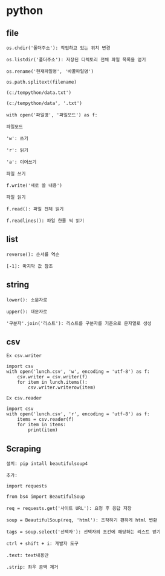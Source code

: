 # python



## file

`os.chdir('폴더주소'): 작업하고 있는 위치 변경`

`os.listdir('폴더주소'): 저장된 디렉토리 전체 파일 목록을 얻기`

`os.rename('현재파일명', '바꿀파일명')`

`os.path.splitext(filename)`

`(c:/tempython/data.txt')`

`(c:/tempython/data', '.txt')`

`with open('파일명', '파일모드') as f:`

`파일모드`

`'w': 쓰기`

`'r': 읽기`

`'a': 이어쓰기`

`파일 쓰기`

`f.write('새로 쓸 내용')`

`파일 읽기`

`f.read(): 파일 전체 읽기`

`f.readlines(): 파일 한줄 씩 읽기`



## list

`reverse(): 순서를 역순`

`[-1]: 마지막 값 참조`



## string

`lower(): 소문자로`

`upper(): 대문자로`

`'구분자'.join('리스트'): 리스트를 구분자를 기준으로 문자열로 생성`

## csv

`Ex csv.writer` 

```
import csv
with open('lunch.csv', 'w', encoding = 'utf-8') as f:
    csv.writer = csv.writer(f)
    for item in lunch.items():
        csv.writer.writerow(item)
```

`Ex csv.reader`

```
import csv
with open('lunch.csv', 'r', encoding = 'utf-8') as f:
    items = csv.reader(f)
    for item in items:
        print(item)
```

## Scraping

`설치: pip intall beautifulsoup4`

`추가:`

`import requests`

`from bs4 import BeautifulSoup`

`req = requests.get('사이트 URL'): 요청 후 응답 저장`

`soup = BeautifulSoup(req, 'html'): 조작하기 편하게 html 변환`

`tags = soup.select('선택자'): 선택자의 조건에 해당하는 리스트 얻기`

`ctrl + shift + i: 개발자 도구 `

`.text: text내용만`

`.strip: 좌우 공백 제거`



